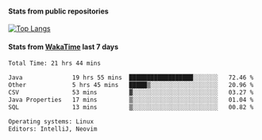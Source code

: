 #### Stats from public repositories

[![Top Langs](https://github-readme-stats.vercel.app/api/top-langs/?username=hyoghurt&layout=compact&exclude_repo=multiserver,docker_compose&langs_count=6)](https://github.com/anuraghazra/github-readme-stats)

#### Stats from [WakaTime](https://wakatime.com/@hyoghurt) last 7 days
<!--START_SECTION:waka-->

```txt
Total Time: 21 hrs 44 mins

Java              19 hrs 55 mins  ██████████████████░░░░░░░   72.46 %
Other             5 hrs 45 mins   █████▒░░░░░░░░░░░░░░░░░░░   20.96 %
CSV               53 mins         ▓░░░░░░░░░░░░░░░░░░░░░░░░   03.27 %
Java Properties   17 mins         ▒░░░░░░░░░░░░░░░░░░░░░░░░   01.04 %
SQL               13 mins         ▒░░░░░░░░░░░░░░░░░░░░░░░░   00.82 %

Operating systems: Linux
Editors: IntelliJ, Neovim
```

<!--END_SECTION:waka-->
